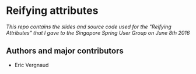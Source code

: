 # Reifying attributes

*This repo contains the slides and source code used for the "Reifying Attributes" that I gave to the Singapore Spring User Group on June 8th 2016*

## Authors and major contributors

* Eric Vergnaud

